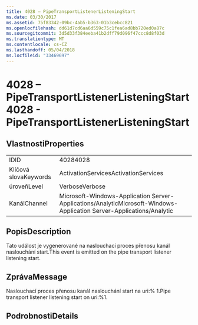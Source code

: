 ```yaml
---
title: 4028 – PipeTransportListenerListeningStart
ms.date: 03/30/2017
ms.assetid: 75f83342-09bc-4ab5-b363-01b3cebcc821
ms.openlocfilehash: dd61d7cd6aa6d559c75c1fea6ad8bb720ed0a87c
ms.sourcegitcommit: 3d5d33f384eeba41b2dff79d096f47ccc8d8f03d
ms.translationtype: MT
ms.contentlocale: cs-CZ
ms.lasthandoff: 05/04/2018
ms.locfileid: "33469697"
---
```

# <a name="4028---pipetransportlistenerlisteningstart"></a><span data-ttu-id="96a40-102">4028 – PipeTransportListenerListeningStart</span><span class="sxs-lookup"><span data-stu-id="96a40-102">4028 - PipeTransportListenerListeningStart</span></span>
## <a name="properties"></a><span data-ttu-id="96a40-103">Vlastnosti</span><span class="sxs-lookup"><span data-stu-id="96a40-103">Properties</span></span>  
  
|||  
|-|-|  
|<span data-ttu-id="96a40-104">ID</span><span class="sxs-lookup"><span data-stu-id="96a40-104">ID</span></span>|<span data-ttu-id="96a40-105">4028</span><span class="sxs-lookup"><span data-stu-id="96a40-105">4028</span></span>|  
|<span data-ttu-id="96a40-106">Klíčová slova</span><span class="sxs-lookup"><span data-stu-id="96a40-106">Keywords</span></span>|<span data-ttu-id="96a40-107">ActivationServices</span><span class="sxs-lookup"><span data-stu-id="96a40-107">ActivationServices</span></span>|  
|<span data-ttu-id="96a40-108">úroveň</span><span class="sxs-lookup"><span data-stu-id="96a40-108">Level</span></span>|<span data-ttu-id="96a40-109">Verbose</span><span class="sxs-lookup"><span data-stu-id="96a40-109">Verbose</span></span>|  
|<span data-ttu-id="96a40-110">Kanál</span><span class="sxs-lookup"><span data-stu-id="96a40-110">Channel</span></span>|<span data-ttu-id="96a40-111">Microsoft-Windows-Application Server-Applications/Analytic</span><span class="sxs-lookup"><span data-stu-id="96a40-111">Microsoft-Windows-Application Server-Applications/Analytic</span></span>|  
  
## <a name="description"></a><span data-ttu-id="96a40-112">Popis</span><span class="sxs-lookup"><span data-stu-id="96a40-112">Description</span></span>  
 <span data-ttu-id="96a40-113">Tato událost je vygenerované na naslouchací proces přenosu kanál naslouchání start.</span><span class="sxs-lookup"><span data-stu-id="96a40-113">This event is emitted on the pipe transport listener listening start.</span></span>  
  
## <a name="message"></a><span data-ttu-id="96a40-114">Zpráva</span><span class="sxs-lookup"><span data-stu-id="96a40-114">Message</span></span>  
 <span data-ttu-id="96a40-115">Naslouchací proces přenosu kanál naslouchání start na uri:% 1.</span><span class="sxs-lookup"><span data-stu-id="96a40-115">Pipe transport listener listening start on uri:%1.</span></span>  
  
## <a name="details"></a><span data-ttu-id="96a40-116">Podrobnosti</span><span class="sxs-lookup"><span data-stu-id="96a40-116">Details</span></span>
